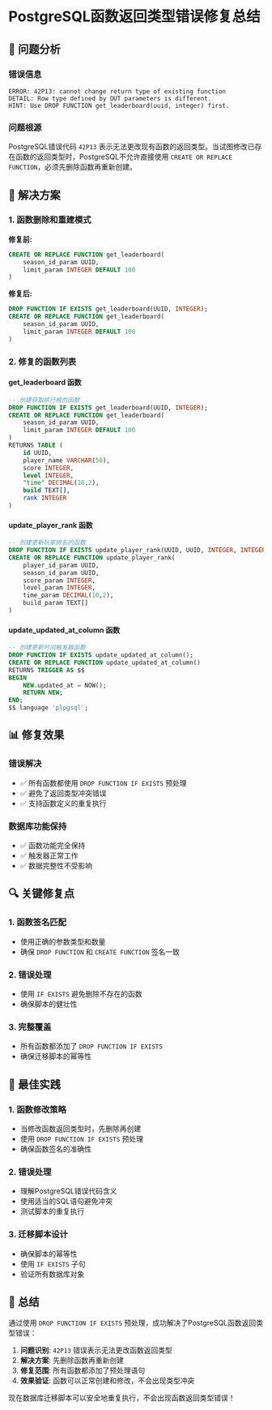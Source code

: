 # PostgreSQL函数返回类型错误修复总结

## 🎯 问题分析

### 错误信息
```
ERROR: 42P13: cannot change return type of existing function
DETAIL: Row type defined by OUT parameters is different.
HINT: Use DROP FUNCTION get_leaderboard(uuid, integer) first.
```

### 问题根源
PostgreSQL错误代码 `42P13` 表示无法更改现有函数的返回类型。当试图修改已存在函数的返回类型时，PostgreSQL不允许直接使用 `CREATE OR REPLACE FUNCTION`，必须先删除函数再重新创建。

## 🔧 解决方案

### 1. 函数删除和重建模式
**修复前:**
```sql
CREATE OR REPLACE FUNCTION get_leaderboard(
    season_id_param UUID,
    limit_param INTEGER DEFAULT 100
)
```

**修复后:**
```sql
DROP FUNCTION IF EXISTS get_leaderboard(UUID, INTEGER);
CREATE OR REPLACE FUNCTION get_leaderboard(
    season_id_param UUID,
    limit_param INTEGER DEFAULT 100
)
```

### 2. 修复的函数列表

#### get_leaderboard 函数
```sql
-- 创建获取排行榜的函数
DROP FUNCTION IF EXISTS get_leaderboard(UUID, INTEGER);
CREATE OR REPLACE FUNCTION get_leaderboard(
    season_id_param UUID,
    limit_param INTEGER DEFAULT 100
)
RETURNS TABLE (
    id UUID,
    player_name VARCHAR(50),
    score INTEGER,
    level INTEGER,
    "time" DECIMAL(10,2),
    build TEXT[],
    rank INTEGER
)
```

#### update_player_rank 函数
```sql
-- 创建更新玩家排名的函数
DROP FUNCTION IF EXISTS update_player_rank(UUID, UUID, INTEGER, INTEGER, DECIMAL, TEXT[]);
CREATE OR REPLACE FUNCTION update_player_rank(
    player_id_param UUID,
    season_id_param UUID,
    score_param INTEGER,
    level_param INTEGER,
    time_param DECIMAL(10,2),
    build_param TEXT[]
)
```

#### update_updated_at_column 函数
```sql
-- 创建更新时间触发器函数
DROP FUNCTION IF EXISTS update_updated_at_column();
CREATE OR REPLACE FUNCTION update_updated_at_column()
RETURNS TRIGGER AS $$
BEGIN
    NEW.updated_at = NOW();
    RETURN NEW;
END;
$$ language 'plpgsql';
```

## 📊 修复效果

### 错误解决
- ✅ 所有函数都使用 `DROP FUNCTION IF EXISTS` 预处理
- ✅ 避免了返回类型冲突错误
- ✅ 支持函数定义的重复执行

### 数据库功能保持
- ✅ 函数功能完全保持
- ✅ 触发器正常工作
- ✅ 数据完整性不受影响

## 🔍 关键修复点

### 1. 函数签名匹配
- 使用正确的参数类型和数量
- 确保 `DROP FUNCTION` 和 `CREATE FUNCTION` 签名一致

### 2. 错误处理
- 使用 `IF EXISTS` 避免删除不存在的函数
- 确保脚本的健壮性

### 3. 完整覆盖
- 所有函数都添加了 `DROP FUNCTION IF EXISTS`
- 确保迁移脚本的幂等性

## 🎯 最佳实践

### 1. 函数修改策略
- 当修改函数返回类型时，先删除再创建
- 使用 `DROP FUNCTION IF EXISTS` 预处理
- 确保函数签名的准确性

### 2. 错误处理
- 理解PostgreSQL错误代码含义
- 使用适当的SQL语句避免冲突
- 测试脚本的重复执行

### 3. 迁移脚本设计
- 确保脚本的幂等性
- 使用 `IF EXISTS` 子句
- 验证所有数据库对象

## 📝 总结

通过使用 `DROP FUNCTION IF EXISTS` 预处理，成功解决了PostgreSQL函数返回类型错误：

1. **问题识别**: `42P13` 错误表示无法更改函数返回类型
2. **解决方案**: 先删除函数再重新创建
3. **修复范围**: 所有函数都添加了预处理语句
4. **效果验证**: 函数可以正常创建和修改，不会出现类型冲突

现在数据库迁移脚本可以安全地重复执行，不会出现函数返回类型错误！
